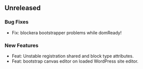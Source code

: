 ## Unreleased

### Bug Fixes

- Fix: blockera bootstrapper problems while domReady!

### New Features

- Feat: Unstable registration shared and block type attributes.
- Feat: bootstrap canvas editor on loaded WordPress site editor.
